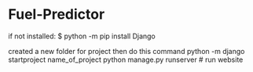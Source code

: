 # Fuel-Predictor

if not installed:
$ python -m pip install Django

created a new folder for project
then do this command
python -m django startproject name_of_project
python manage.py runserver # run website
